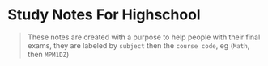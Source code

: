 
# Study Notes For Highschool
> These notes are created with a purpose to help people with their final exams, they are labeled by ```subject``` then the ```course code```, eg (```Math```, then ```MPM1DZ```)
